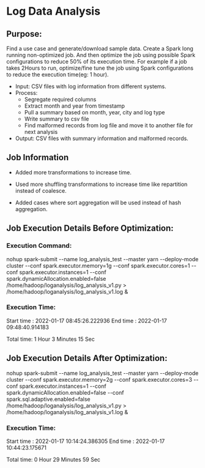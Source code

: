# Log Data Analysis

## Purpose:
Find a use case and generate/download sample data. Create a Spark long running non-optimized job. And then optimize the job using possible Spark configurations to reduce 50% of its execution time. For example if a job takes 2Hours to run, optimize/fine tune the job using Spark configurations to reduce the execution time(eg: 1 hour).

* Input: CSV files with log information from different systems.
* Process: 
  * Segregate required columns
  * Extract month and year from timestamp
  * Pull a summary based on month, year, city and log type
  * Write summary to csv file
  * Find malformed records from log file and move it to another file for next analysis
* Output: CSV files with summary information and malformed records.

## Job Information

* Added more transformations to increase time.

* Used more shuffling transformations to increase time like repartition instead of coalesce.

* Added cases where sort aggregation will be used instead of hash aggregation.

## Job Execution Details Before Optimization:

### Execution Command:

nohup spark-submit --name log_analysis_test --master yarn --deploy-mode cluster --conf spark.executor.memory=1g  --conf spark.executor.cores=1 --conf spark.executor.instances=1 --conf spark.dynamicAllocation.enabled=false /home/hadoop/loganalysis/log_analysis_v1.py > /home/hadoop/loganalysis/log_analysis_v1.log &

### Execution Time:
Start time : 2022-01-17 08:45:26.222936
End time : 2022-01-17 09:48:40.914183

Total time: 1 Hour 3 Minutes 15 Sec

## Job Execution Details After Optimization:

nohup spark-submit --name log_analysis_test --master yarn --deploy-mode cluster --conf spark.executor.memory=2g  --conf spark.executor.cores=3 --conf spark.executor.instances=1 --conf spark.dynamicAllocation.enabled=false --conf spark.sql.adaptive.enabled=false /home/hadoop/loganalysis/log_analysis_v1.py > /home/hadoop/loganalysis/log_analysis_v1.log &

### Execution Time:
Start time : 2022-01-17 10:14:24.386305
End time : 2022-01-17 10:44:23.175671

Total time: 0 Hour 29 Minutes 59 Sec
